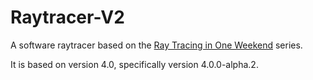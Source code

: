# Raytracer-V2

A software raytracer based on the [Ray Tracing in One Weekend](https://raytracing.github.io) series.

It is based on version 4.0, specifically version 4.0.0-alpha.2.